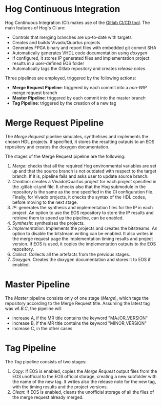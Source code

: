 # Hog Continuous Integration

Hog Continuous Integration (CI) makes use of the [Gitlab CI/CD tool](https://docs.gitlab.com/ee/ci/). The main features of Hog's CI are:

- Controls that merging branches are up-to-date with targets
- Creates and builds Vivado/Quartus projects
- Generates FPGA binary and report files with embedded git commit SHA
- Automatically generates VHDL code documentation using _doxygen_
- If configured, it stores IP generated files and implementation project results in a user-defined EOS folder
- Automatically tags the Gitlab repository and creates _release notes_

Three pipelines are employed, triggered by the following actions:

- **Merge Request Pipeline**: triggered by each commit into a _non-WIP_ merge request branch
- **Master Pipeline**: triggered by each commit into the master branch
- **Tag Pipeline**: triggered by the creation of a new tag

# Merge Request Pipeline
The *Merge Request* pipeline simulates, synthetises and implements the chosen HDL projects. If specified, it stores the resulting outputs to an EOS repository and creates the doxygen documentation.

The stages of the Merge Request pipeline are the following:

1. *Merge*: checks that all the required Hog environmental variables are set up and that the source branch is not outdated with respect to the target branch. If it is, pipeline fails and asks user to update source branch.
2. *Creation*: creates a Vivado/Quartus project for each project specified in the .gitlab-ci.yml file. It checks also that the Hog submodule in the repository is the same as the one specified in the CI configuration file. Finally, for Vivado projects, it checks the syntax of the HDL codes, before moving to the next stage.
3. *IP*: generates the synthesis and implementation files for the IP in each project. An option to use the EOS repository to store the IP results and retrieve them to speed up the pipeline, can be enabled.
4. *Synthesis*: synthesises the projects.
5. *Implementation*: Implements the projects and creates the bitstreams. An option to disable the bitstream writing can be enabled. It also writes in the merge request page the implementation timing results and project version. If EOS is used, it copies the implementation outputs to the EOS repository.
6. *Collect*: Collects all the artefacts from the previous stages.
7. *Doxygen*. Creates the doxygen documentation and stores it to EOS if enabled.

# Master Pipeline
The *Master* pipeline consists only of one stage (*Merge*), which tags the repository according to the Merge Request title. Assuming the latest tag was *vA.B.C*, the pipeline will

*  increase A, if the MR title contains the keyword
"MAJOR_VERSION"
*  increase B, if the MR title contains the keyword
"MINOR_VERSION"
*  increase C, in the other cases

# Tag Pipeline
The *Tag* pipeline consists of two stages:

1.  *Copy*: If EOS is enabled, copies the *Merge Request* output files from the EOS unofficial to the EOS official storage, creating a new subfolder with the name of the new tag. It writes also the release note for the new tag, with the timing results and the project versions.
2.  *Clean*: If EOS is enabled, cleans the unofficial storage of all the files of the merge request already merged.


